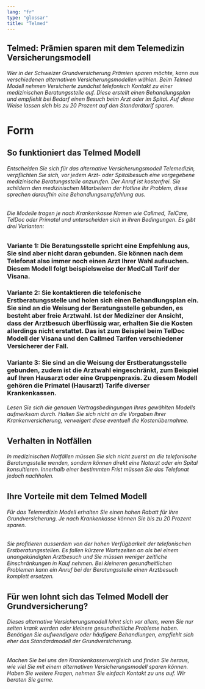 ```yaml
---
lang: "fr"
type: "glossar"
title: "Telmed"
---
```


## Telmed: Prämien sparen mit dem Telemedizin Versicherungsmodell

###### Wer in der Schweizer Grundversicherung Prämien sparen möchte, kann aus verschiedenen alternativen Versicherungsmodellen wählen. Beim Telmed Modell nehmen Versicherte zunächst telefonisch Kontakt zu einer medizinischen Beratungsstelle auf. Diese erstellt einen Behandlungsplan und empfiehlt bei Bedarf einen Besuch beim Arzt oder im Spital. Auf diese Weise lassen sich bis zu 20 Prozent auf den Standardtarif sparen.

# Form

## So funktioniert das Telmed Modell

###### Entscheiden Sie sich für das alternative Versicherungsmodell Telemedizin, verpflichten Sie sich, vor jedem Arzt- oder Spitalbesuch eine vorgegebene medizinische Beratungsstelle anzurufen. Der Anruf ist kostenfrei. Sie schildern den medizinischen Mitarbeitern der Hotline Ihr Problem, diese sprechen daraufhin eine Behandlungsempfehlung aus.

###### Die Modelle tragen je nach Krankenkasse Namen wie Callmed, TelCare, TelDoc oder Primatel und unterscheiden sich in ihren Bedingungen. Es gibt drei Varianten:

### Variante 1: Die Beratungsstelle spricht eine Empfehlung aus, Sie sind aber nicht daran gebunden. Sie können nach dem Telefonat also immer noch einen Arzt Ihrer Wahl aufsuchen. Diesem Modell folgt beispielsweise der MedCall Tarif der Visana.

### Variante 2: Sie kontaktieren die telefonische Erstberatungsstelle und holen sich einen Behandlungsplan ein. Sie sind an die Weisung der Beratungsstelle gebunden, es besteht aber freie Arztwahl. Ist der Mediziner der Ansicht, dass der Arztbesuch überflüssig war, erhalten Sie die Kosten allerdings nicht erstattet. Das ist zum Beispiel beim TelDoc Modell der Visana und den Callmed Tarifen verschiedener Versicherer der Fall.

### Variante 3: Sie sind an die Weisung der Erstberatungsstelle gebunden, zudem ist die Arztwahl eingeschränkt, zum Beispiel auf Ihren Hausarzt oder eine Gruppenpraxis. Zu diesem Modell gehören die Primatel (Hausarzt) Tarife diverser Krankenkassen.

###### Lesen Sie sich die genauen Vertragsbedingungen Ihres gewählten Modells aufmerksam durch. Halten Sie sich nicht an die Vorgaben Ihrer Krankenversicherung, verweigert diese eventuell die Kostenübernahme.

## Verhalten in Notfällen

###### In medizinischen Notfällen müssen Sie sich nicht zuerst an die telefonische Beratungsstelle wenden, sondern können direkt eine Notarzt oder ein Spital konsultieren. Innerhalb einer bestimmten Frist müssen Sie das Telefonat jedoch nachholen.

## Ihre Vorteile mit dem Telmed Modell

###### Für das Telemedizin Modell erhalten Sie einen hohen Rabatt für Ihre Grundversicherung. Je nach Krankenkasse können Sie bis zu 20 Prozent sparen.

###### Sie profitieren ausserdem von der hohen Verfügbarkeit der telefonischen Erstberatungsstellen. Es fallen kürzere Wartezeiten an als bei einem unangekündigten Arztbesuch und Sie müssen weniger zeitliche Einschränkungen in Kauf nehmen. Bei kleineren gesundheitlichen Problemen kann ein Anruf bei der Beratungsstelle einen Arztbesuch komplett ersetzen.

## Für wen lohnt sich das Telmed Modell der Grundversicherung?

###### Dieses alternative Versicherungsmodell lohnt sich vor allem, wenn Sie nur selten krank werden oder kleinere gesundheitliche Probleme haben. Benötigen Sie aufwendigere oder häufigere Behandlungen, empfiehlt sich eher das Standardmodell der Grundversicherung.

###### Machen Sie bei uns den Krankenkassenvergleich und finden Sie heraus, wie viel Sie mit einem alternativen Versicherungsmodell sparen können. Haben Sie weitere Fragen, nehmen Sie einfach Kontakt zu uns auf. Wir beraten Sie gerne.
